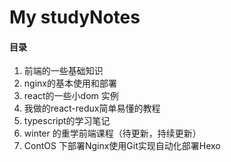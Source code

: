 #  My studyNotes

#### 目录


1. 前端的一些基础知识
2. nginx的基本使用和部署
3. react的一些小dom 实例
4. 我做的react-redux简单易懂的教程
5. typescript的学习笔记
6. winter 的重学前端课程（待更新，持续更新）
7. ContOS 下部署Nginx使用Git实现自动化部署Hexo

